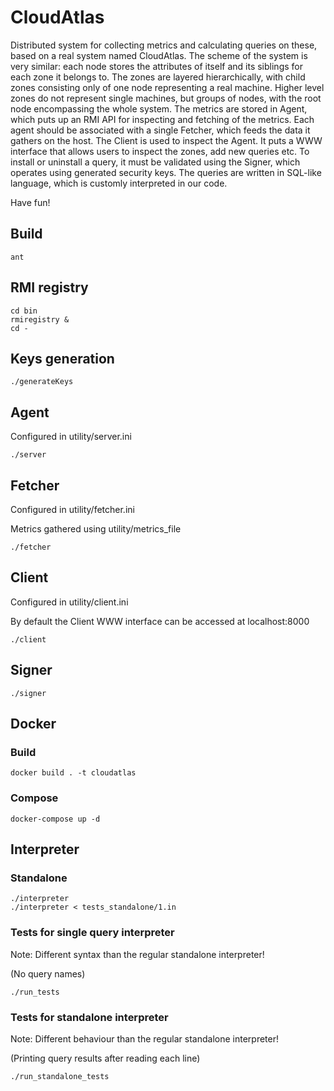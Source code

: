 # CloudAtlas

Distributed system for collecting metrics and calculating queries on these, based on a real system named CloudAtlas. 
The scheme of the system is very similar: each node stores the attributes of itself and its siblings for each zone it belongs to.
The zones are layered hierarchically, with child zones consisting only of one node representing a real machine.
Higher level zones do not represent single machines, but groups of nodes, with the root node encompassing the whole system.
The metrics are stored in Agent, which puts up an RMI API for inspecting and fetching of the metrics.
Each agent should be associated with a single Fetcher, which feeds the data it gathers on the host.
The Client is used to inspect the Agent. It puts a WWW interface that allows users to inspect the zones, add new queries etc.
To install or uninstall a query, it must be validated using the Signer, which operates using generated security keys.
The queries are written in SQL-like language, which is customly interpreted in our code.

Have fun!

## Build

    ant

## RMI registry

    cd bin
    rmiregistry &
    cd -

## Keys generation
    
    ./generateKeys

## Agent

Configured in utility/server.ini

    ./server

## Fetcher

Configured in utility/fetcher.ini

Metrics gathered using utility/metrics_file

    ./fetcher

## Client

Configured in utility/client.ini

By default the Client WWW interface can be accessed at localhost:8000

    ./client
    
## Signer

    ./signer    

## Docker
    
### Build

    docker build . -t cloudatlas

### Compose

    docker-compose up -d  
    

## Interpreter


### Standalone

    ./interpreter
    ./interpreter < tests_standalone/1.in

### Tests for single query interpreter

Note: 
Different syntax than the regular standalone interpreter!

(No query names)

    ./run_tests

### Tests for standalone interpreter

Note: 
Different behaviour than the regular standalone interpreter!

(Printing query results after reading each line)

    ./run_standalone_tests
